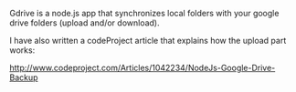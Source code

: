 Gdrive is a node.js app that synchronizes local folders with your google drive folders (upload and/or download).

I have also written a codeProject article that explains how the upload part works:

http://www.codeproject.com/Articles/1042234/NodeJs-Google-Drive-Backup